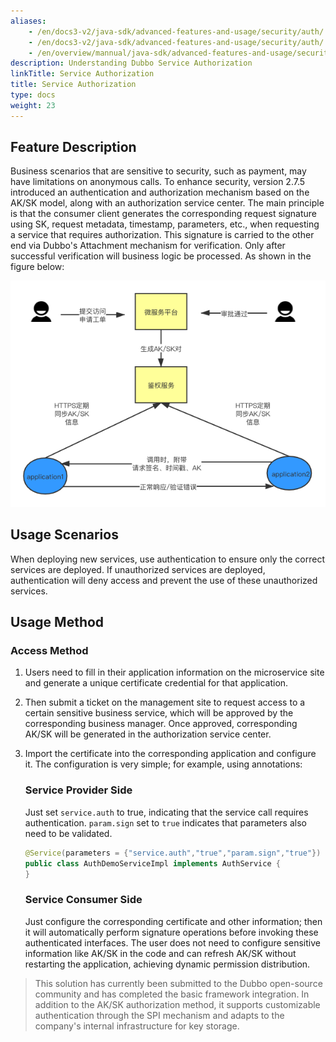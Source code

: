 ```yaml
---
aliases:
    - /en/docs3-v2/java-sdk/advanced-features-and-usage/security/auth/
    - /en/docs3-v2/java-sdk/advanced-features-and-usage/security/auth/
    - /en/overview/mannual/java-sdk/advanced-features-and-usage/security/auth/
description: Understanding Dubbo Service Authorization
linkTitle: Service Authorization
title: Service Authorization
type: docs
weight: 23
---
```







## Feature Description

Business scenarios that are sensitive to security, such as payment, may have limitations on anonymous calls. To enhance security, version 2.7.5 introduced an authentication and authorization mechanism based on the AK/SK model, along with an authorization service center. The main principle is that the consumer client generates the corresponding request signature using SK, request metadata, timestamp, parameters, etc., when requesting a service that requires authorization. This signature is carried to the other end via Dubbo's Attachment mechanism for verification. Only after successful verification will business logic be processed. As shown in the figure below:

![img](/imgs/docsv2.7/user/examples/auth/auth.png)


## Usage Scenarios
When deploying new services, use authentication to ensure only the correct services are deployed. If unauthorized services are deployed, authentication will deny access and prevent the use of these unauthorized services.

## Usage Method

### Access Method

1. Users need to fill in their application information on the microservice site and generate a unique certificate credential for that application.

2. Then submit a ticket on the management site to request access to a certain sensitive business service, which will be approved by the corresponding business manager. Once approved, corresponding AK/SK will be generated in the authorization service center.

3. Import the certificate into the corresponding application and configure it. The configuration is very simple; for example, using annotations:

   ### Service Provider Side
   Just set `service.auth` to true, indicating that the service call requires authentication. `param.sign` set to `true` indicates that parameters also need to be validated.

   ```java
   @Service(parameters = {"service.auth","true","param.sign","true"})
   public class AuthDemoServiceImpl implements AuthService {
   }

   ```

   ### Service Consumer Side
   Just configure the corresponding certificate and other information; then it will automatically perform signature operations before invoking these authenticated interfaces. The user does not need to configure sensitive information like AK/SK in the code and can refresh AK/SK without restarting the application, achieving dynamic permission distribution.

> This solution has currently been submitted to the Dubbo open-source community and has completed the basic framework integration. In addition to the AK/SK authorization method, it supports customizable authentication through the SPI mechanism and adapts to the company's internal infrastructure for key storage.

